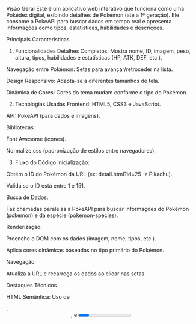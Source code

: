 Visão Geral
Este é um aplicativo web interativo que funciona como uma Pokédex digital, exibindo detalhes de Pokémon (até a 1ª geração). Ele consome a PokeAPI para buscar dados em tempo real 
e apresenta informações como tipos, estatísticas, habilidades e descrições.

Principais Características
1. Funcionalidades
Detalhes Completos: Mostra nome, ID, imagem, peso, altura, tipos, habilidades e estatísticas (HP, ATK, DEF, etc.).

Navegação entre Pokémon: Setas para avançar/retroceder na lista.

Design Responsivo: Adapta-se a diferentes tamanhos de tela.

Dinâmica de Cores: Cores do tema mudam conforme o tipo do Pokémon.

2. Tecnologias Usadas
Frontend: HTML5, CSS3 e JavaScript.

API: PokeAPI (para dados e imagens).

Bibliotecas:

Font Awesome (ícones).

Normalize.css (padronização de estilos entre navegadores).

3. Fluxo do Código
Inicialização:

Obtém o ID do Pokémon da URL (ex: detail.html?id=25 → Pikachu).

Valida se o ID está entre 1 e 151.

Busca de Dados:

Faz chamadas paralelas à PokeAPI para buscar informações do Pokémon (pokemon) e da espécie (pokemon-species).

Renderização:

Preenche o DOM com os dados (imagem, nome, tipos, etc.).

Aplica cores dinâmicas baseadas no tipo primário do Pokémon.

Navegação:

Atualiza a URL e recarrega os dados ao clicar nas setas.

Destaques Técnicos

HTML
Semântica: Uso de <main>, <header>, e <progress>.

Acessibilidade Básica: Ícones com aria-label (poderia ser expandido).

CSS
Variáveis CSS: Para tipografia e sombras consistentes.

Flexbox: Layouts responsivos sem dependência de frameworks.

Pseudo-elementos: Como divisores entre seções (:before).

JavaScript
Async/Await: Para chamadas assíncronas à API.

Manipulação Dinâmica do DOM: Criando elementos como tipos e estatísticas programaticamente.

Gestão de Estado: currentPokemonId evita conflitos durante navegação rápida.

